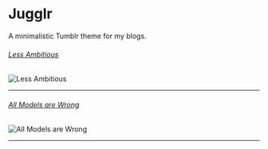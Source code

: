 # Jugglr

A minimalistic Tumblr theme for my blogs.

###### [Less Ambitious](https://lessambitious.tumblr.com)

![Less Ambitious](http://i.imgur.com/SVoWqO1.png)

---

###### [All Models are Wrong](https://wrongmodels.tumblr.com)

![All Models are Wrong](http://i.imgur.com/DSgbl5F.png)

---
